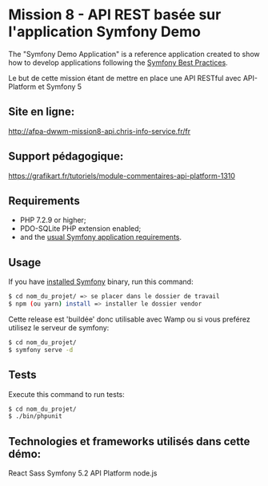 # Mission 8 - API REST basée sur l'application Symfony Demo

The "Symfony Demo Application" is a reference application created to show how
to develop applications following the [Symfony Best Practices][1].

Le but de cette mission étant de mettre en place une API RESTful avec API-Platform et Symfony 5

Site en ligne: 
-----
http://afpa-dwwm-mission8-api.chris-info-service.fr/fr

Support pédagogique: 
-----
https://grafikart.fr/tutoriels/module-commentaires-api-platform-1310

Requirements
------------

  * PHP 7.2.9 or higher;
  * PDO-SQLite PHP extension enabled;
  * and the [usual Symfony application requirements][2].

Usage
-----

If you have
[installed Symfony][4] binary, run this command:

```bash
$ cd nom_du_projet/ => se placer dans le dossier de travail
$ npm (ou yarn) install => installer le dossier vendor
```

Cette release est 'buildée' donc utilisable avec Wamp ou si vous preférez utilisez le serveur de symfony:

```bash
$ cd nom_du_projet/ 
$ symfony serve -d
```

Tests
-----

Execute this command to run tests:

```bash
$ cd nom_du_projet/
$ ./bin/phpunit
```

Technologies et frameworks utilisés dans cette démo:
-----

  React
  Sass
  Symfony 5.2
  API Platform
  node.js


[1]: https://symfony.com/doc/current/best_practices.html
[2]: https://symfony.com/doc/current/reference/requirements.html
[3]: https://symfony.com/doc/current/cookbook/configuration/web_server_configuration.html
[4]: https://symfony.com/download
